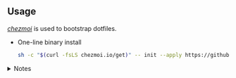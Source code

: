## Usage

[*chezmoi*](https://www.chezmoi.io/) is used to bootstrap dotfiles.

* One-line binary install
    ```sh
    sh -c "$(curl -fsLS chezmoi.io/get)" -- init --apply https://github.com/bossjones/zsh-dotfiles.git
    ```


<details>
    <summary>Notes</summary>

## Manual steps

</details>
